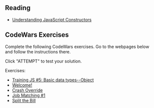 ## Reading
- [Understanding JavaScript Constructors](https://css-tricks.com/understanding-javascript-constructors/)

## CodeWars Exercises

Complete the following CodeWars exercises. Go to the webpages below and follow the instructions there.

Click "ATTEMPT" to test your solution.

Exercises:
- [Training JS #5: Basic data types--Object](https://www.codewars.com/kata/571f1eb77e8954a812000837/train/javascript)
- [Welcome!](https://www.codewars.com/kata/welcome/train/javascript)
- [Crash Override](https://www.codewars.com/kata/crash-override/train/javascript)
- [Job Matching #1](https://www.codewars.com/kata/56c22c5ae8b139416c00175d)
- [Split the Bill](https://www.codewars.com/kata/5641275f07335295f10000d0/train/javascript)
